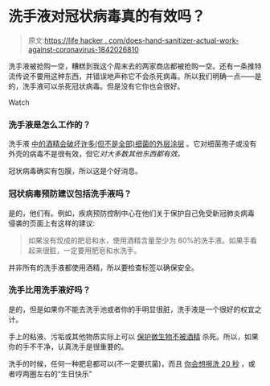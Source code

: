 # 洗手液对冠状病毒真的有效吗？

> 原文:[https://life hacker . com/does-hand-sanitizer-actual-work-against-coronavirus-1842026810](https://lifehacker.com/does-hand-sanitizer-actually-work-against-coronavirus-1842026810)

洗手液被抢购一空，糟糕到我这个周末去的两家商店都被抢购一空。还有一条推特流传说不要用这种东西，并错误地声称它不会杀死病毒。所以我们明确一点——是的，洗手液可以杀死冠状病毒。但是没有它你也会很好。

Watch

### 洗手液是怎么工作的？

洗手液 [中的酒精会破坏许多(但不是全部)细菌的外层涂层](https://www.utoronto.ca/news/do-hand-sanitizers-really-work) 。它对细菌孢子或没有外壳的病毒不是很有效，但它*对大多数其他东西都有效。*

冠状病毒确实有包膜，所以这是个好消息。

### 冠状病毒预防建议包括洗手液吗？

是的，他们有。例如，疾病预防控制中心在他们关于保护自己免受新冠肺炎病毒 侵袭的页面上有这样的建议:

> 如果没有现成的肥皂和水，使用酒精含量至少为 60%的洗手液。如果手看起来很脏，一定要用肥皂和水洗手。

并非所有的洗手液都使用酒精，所以要检查标签以确保安全。

### 洗手比用洗手液好吗？

是的，但是如果你不能去洗手池或者你的手明显很脏，洗手液是一个很好的权宜之计。

手上的粘液、污垢或其他物质实际上可以 [保护微生物不被酒精](http://www.cidrap.umn.edu/news-perspective/2019/09/hand-sanitizer-shown-less-effective-hand-washing-against-flu) 杀死。所以，如果你的手不干净，认真洗手是很重要的。

洗手的时候，任何一种肥皂都可以(不一定要抗菌)，而且 [你会想擦洗 20 秒](https://lifehacker.com/how-to-actually-wash-germs-off-your-hands-1838626406) ，或者哼两圈左右的“生日快乐”